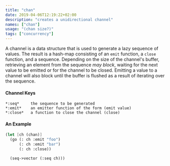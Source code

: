 ```yaml
---
title: "chan"
date: 2019-04-06T12:19:22+02:00
description: "creates a unidirectional channel"
names: ["chan"]
usage: "(chan size?)"
tags: ["concurrency"]
---
```

A channel is a data structure that is used to generate a lazy sequence of values. The result is a hash-map consisting of an `emit` function, a `close` function, and a sequence. Depending on the size of the channel's buffer, retrieving an element from the sequence *may block*, waiting for the next value to be emitted or for the channel to be closed. Emitting a value to a channel will also block until the buffer is flushed as a result of iterating over the sequence.

#### Channel Keys

~~~
*:seq*     the sequence to be generated
*:emit*    an emitter function of the form (emit value)
*:close*   a function to close the channel (close)
~~~

#### An Example

~~~scheme
(let [ch (chan)]
  (go (: ch :emit "foo")
      (: ch :emit "bar")
      (: ch :close))

  (seq->vector (:seq ch)))
~~~
